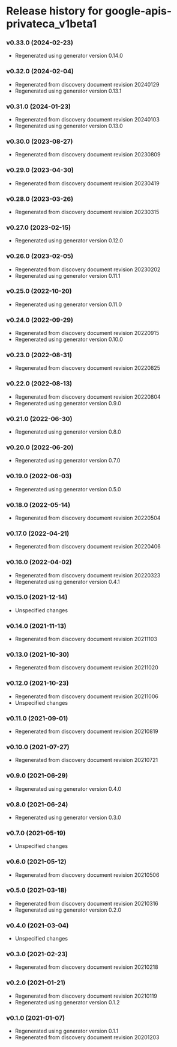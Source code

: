 # Release history for google-apis-privateca_v1beta1

### v0.33.0 (2024-02-23)

* Regenerated using generator version 0.14.0

### v0.32.0 (2024-02-04)

* Regenerated from discovery document revision 20240129
* Regenerated using generator version 0.13.1

### v0.31.0 (2024-01-23)

* Regenerated from discovery document revision 20240103
* Regenerated using generator version 0.13.0

### v0.30.0 (2023-08-27)

* Regenerated from discovery document revision 20230809

### v0.29.0 (2023-04-30)

* Regenerated from discovery document revision 20230419

### v0.28.0 (2023-03-26)

* Regenerated from discovery document revision 20230315

### v0.27.0 (2023-02-15)

* Regenerated using generator version 0.12.0

### v0.26.0 (2023-02-05)

* Regenerated from discovery document revision 20230202
* Regenerated using generator version 0.11.1

### v0.25.0 (2022-10-20)

* Regenerated using generator version 0.11.0

### v0.24.0 (2022-09-29)

* Regenerated from discovery document revision 20220915
* Regenerated using generator version 0.10.0

### v0.23.0 (2022-08-31)

* Regenerated from discovery document revision 20220825

### v0.22.0 (2022-08-13)

* Regenerated from discovery document revision 20220804
* Regenerated using generator version 0.9.0

### v0.21.0 (2022-06-30)

* Regenerated using generator version 0.8.0

### v0.20.0 (2022-06-20)

* Regenerated using generator version 0.7.0

### v0.19.0 (2022-06-03)

* Regenerated using generator version 0.5.0

### v0.18.0 (2022-05-14)

* Regenerated from discovery document revision 20220504

### v0.17.0 (2022-04-21)

* Regenerated from discovery document revision 20220406

### v0.16.0 (2022-04-02)

* Regenerated from discovery document revision 20220323
* Regenerated using generator version 0.4.1

### v0.15.0 (2021-12-14)

* Unspecified changes

### v0.14.0 (2021-11-13)

* Regenerated from discovery document revision 20211103

### v0.13.0 (2021-10-30)

* Regenerated from discovery document revision 20211020

### v0.12.0 (2021-10-23)

* Regenerated from discovery document revision 20211006
* Unspecified changes

### v0.11.0 (2021-09-01)

* Regenerated from discovery document revision 20210819

### v0.10.0 (2021-07-27)

* Regenerated from discovery document revision 20210721

### v0.9.0 (2021-06-29)

* Regenerated using generator version 0.4.0

### v0.8.0 (2021-06-24)

* Regenerated using generator version 0.3.0

### v0.7.0 (2021-05-19)

* Unspecified changes

### v0.6.0 (2021-05-12)

* Regenerated from discovery document revision 20210506

### v0.5.0 (2021-03-18)

* Regenerated from discovery document revision 20210316
* Regenerated using generator version 0.2.0

### v0.4.0 (2021-03-04)

* Unspecified changes

### v0.3.0 (2021-02-23)

* Regenerated from discovery document revision 20210218

### v0.2.0 (2021-01-21)

* Regenerated from discovery document revision 20210119
* Regenerated using generator version 0.1.2

### v0.1.0 (2021-01-07)

* Regenerated using generator version 0.1.1
* Regenerated from discovery document revision 20201203

